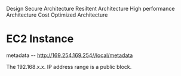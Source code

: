 Design
Secure Architecture
Resiltent Architecture
High performance Architecture
Cost Optimized Architecture

# EC2 Instance
metadata -- http://169.254.169.254//local/metadata

The 192.168.x.x. IP address range is a public block. 